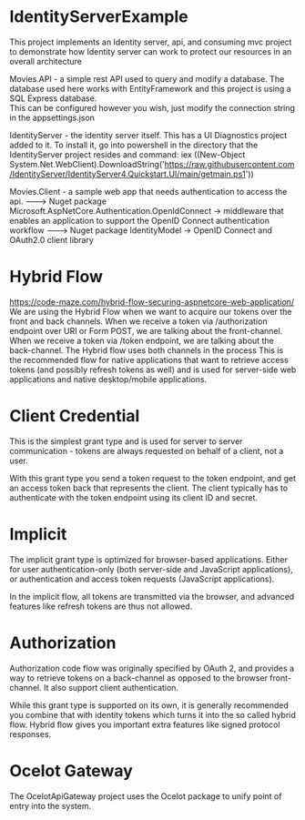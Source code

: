 # IdentityServerExample
This project implements an Identity server, api, and consuming mvc project to demonstrate how Identity server can work to protect our resources in an overall architecture

Movies.API - a simple rest API used to query and modify a database.  The database used here works with EntityFramework and this project is using a SQL Express database.  
This can be configured however you wish, just modify the connection string in the appsettings.json

IdentityServer - the identity server itself.  This has a UI Diagnostics project added to it.  To install it, go into powershell in the directory that the IdentityServer project resides and command:
iex ((New-Object System.Net.WebClient).DownloadString('https://raw.githubusercontent.com/IdentityServer/IdentityServer4.Quickstart.UI/main/getmain.ps1'))

Movies.Client - a sample web app that needs authentication to access the api.
---> Nuget package Microsoft.AspNetCore.Authentication.OpenIdConnect -> middleware that enables an application to support the OpenID Connect authentication workflow
---> Nuget package IdentityModel -> OpenID Connect and OAuth2.0 client library

Hybrid Flow 
===============
https://code-maze.com/hybrid-flow-securing-aspnetcore-web-application/
We are using the Hybrid Flow when we want to acquire our tokens over the front and back channels. When we receive a token via /authorization endpoint over URI or Form POST, we are talking about the front-channel. When we receive a token via /token endpoint, we are talking about the back-channel. The Hybrid flow uses both channels in the process
This is the recommended flow for native applications that want to retrieve access tokens (and possibly refresh tokens as well) and is used for server-side web applications and native desktop/mobile applications.

Client Credential 
===================
This is the simplest grant type and is used for server to server communication - tokens are always requested on behalf of a client, not a user.

With this grant type you send a token request to the token endpoint, and get an access token back that represents the client. The client typically has to authenticate with the token endpoint using its client ID and secret.

Implicit 
=========
The implicit grant type is optimized for browser-based applications. Either for user authentication-only (both server-side and JavaScript applications), or authentication and access token requests (JavaScript applications).

In the implicit flow, all tokens are transmitted via the browser, and advanced features like refresh tokens are thus not allowed.

Authorization
=============
Authorization code flow was originally specified by OAuth 2, and provides a way to retrieve tokens on a back-channel as opposed to the browser front-channel. It also support client authentication.

While this grant type is supported on its own, it is generally recommended you combine that with identity tokens which turns it into the so called hybrid flow. Hybrid flow gives you important extra features like signed protocol responses.

Ocelot Gateway
==============
The OcelotApiGateway project uses the Ocelot package to unify point of entry into the system.
